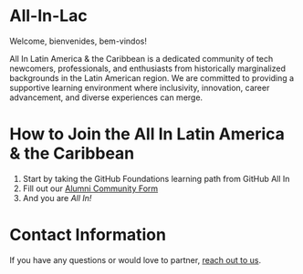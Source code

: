 # All-In-Lac

Welcome, bienvenides, bem-vindos!

All In Latin America & the Caribbean is a dedicated community of tech newcomers, professionals, and enthusiasts from historically marginalized backgrounds in the Latin American region. We are committed to providing a supportive learning environment where inclusivity, innovation, career advancement, and diverse experiences can merge. 

# How to Join the All In Latin America & the Caribbean
1. Start by taking the GitHub Foundations learning path from GitHub All In
2. Fill out our [Alumni Community Form](https://docs.google.com/forms/d/e/1FAIpQLSfbMy-v4pEDjBdOhwsSuC2DXeD33wNT8KvfhPLSjJuZcWCImg/viewform)
3. And you are _All In!_

# Contact Information
If you have any questions or would love to partner, [reach out to us](info@allinopensource.org).
